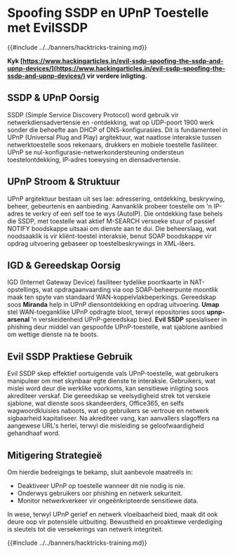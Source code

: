 # Spoofing SSDP en UPnP Toestelle met EvilSSDP

{{#include ../../banners/hacktricks-training.md}}

**Kyk [https://www.hackingarticles.in/evil-ssdp-spoofing-the-ssdp-and-upnp-devices/](https://www.hackingarticles.in/evil-ssdp-spoofing-the-ssdp-and-upnp-devices/) vir verdere inligting.**

## **SSDP & UPnP Oorsig**

SSDP (Simple Service Discovery Protocol) word gebruik vir netwerkdiensadvertensie en -ontdekking, wat op UDP-poort 1900 werk sonder die behoefte aan DHCP of DNS-konfigurasies. Dit is fundamenteel in UPnP (Universal Plug and Play) argitektuur, wat naatlose interaksie tussen netwerktoestelle soos rekenaars, drukkers en mobiele toestelle fasiliteer. UPnP se nul-konfigurasie-netwerkondersteuning ondersteun toestelontdekking, IP-adres toewysing en diensadvertensie.

## **UPnP Stroom & Struktuur**

UPnP argitektuur bestaan uit ses lae: adressering, ontdekking, beskrywing, beheer, gebeurtenis en aanbieding. Aanvanklik probeer toestelle om 'n IP-adres te verkry of een self toe te wys (AutoIP). Die ontdekking fase behels die SSDP, met toestelle wat aktief M-SEARCH versoeke stuur of passief NOTIFY boodskappe uitsaai om dienste aan te dui. Die beheerslaag, wat noodsaaklik is vir kliënt-toestel interaksie, benut SOAP boodskappe vir opdrag uitvoering gebaseer op toestelbeskrywings in XML-lêers.

## **IGD & Gereedskap Oorsig**

IGD (Internet Gateway Device) fasiliteer tydelike poortkaarte in NAT-opstellings, wat opdragaanvaarding via oop SOAP-beheerpunte moontlik maak ten spyte van standaard WAN-koppelvlakbeperkings. Gereedskap soos **Miranda** help in UPnP diensontdekking en opdrag uitvoering. **Umap** stel WAN-toeganklike UPnP opdragte bloot, terwyl repositories soos **upnp-arsenal** 'n verskeidenheid UPnP-gereedskap bied. **Evil SSDP** spesialiseer in phishing deur middel van gespoofde UPnP-toestelle, wat sjablone aanbied om wettige dienste na te boots.

## **Evil SSDP Praktiese Gebruik**

Evil SSDP skep effektief oortuigende vals UPnP-toestelle, wat gebruikers manipuleer om met skynbaar egte dienste te interaksie. Gebruikers, wat mislei word deur die werklike voorkoms, kan sensitiewe inligting soos akrediteer verskaf. Die gereedskap se veelsydigheid strek tot verskeie sjablone, wat dienste soos skandeerders, Office365, en selfs wagwoordkluisies naboots, wat op gebruikers se vertroue en netwerk sigbaarheid kapitaliseer. Na akrediteer vang, kan aanvallers slagoffers na aangewese URL's herlei, terwyl die misleiding se geloofwaardigheid gehandhaaf word.

## **Mitigering Strategieë**

Om hierdie bedreigings te bekamp, sluit aanbevole maatreëls in:

- Deaktiveer UPnP op toestelle wanneer dit nie nodig is nie.
- Onderwys gebruikers oor phishing en netwerk sekuriteit.
- Monitor netwerkverkeer vir ongeënkripteerde sensitiewe data.

In wese, terwyl UPnP gerief en netwerk vloeibaarheid bied, maak dit ook deure oop vir potensiële uitbuiting. Bewustheid en proaktiewe verdediging is sleutels tot die versekerings van netwerk integriteit.

{{#include ../../banners/hacktricks-training.md}}
